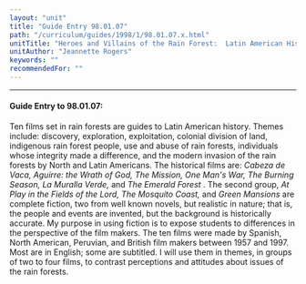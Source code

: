 ```yaml
---
layout: "unit"
title: "Guide Entry 98.01.07"
path: "/curriculum/guides/1998/1/98.01.07.x.html"
unitTitle: "Heroes and Villains of the Rain Forest:  Latin American History through Film"
unitAuthor: "Jeannette Rogers"
keywords: ""
recommendedFor: ""
---
```

<body>
<hr/>
<h4>
Guide Entry to 98.01.07:
</h4>
<p>Ten films set in rain forests are guides to Latin American history.  Themes include: discovery, exploration, exploitation, colonial division of land, indigenous rain forest people, use and abuse of rain forests, individuals whose integrity made a difference, and the modern invasion of the rain forests by North and Latin Americans.  The historical films are:
<i>
Cabeza de Vaca, Aguirre: the Wrath of God, The Mission, One Man's War, The Burning Season, La Muralla Verde,
</i>
and
<i>
The Emerald Forest
</i>
.  The second group,
<i>
At Play in the Fields of the Lord, The Mosquito Coast,
</i>
and
<i>
Green Mansions
</i>
are complete fiction, two from well known novels, but realistic in nature; that is, the people and events are invented, but the background is historically accurate.  My purpose in using fiction is to expose students to differences in the perspective of the film makers.  The ten films were made by Spanish, North American, Peruvian, and British film makers between 1957 and 1997.  Most are in English; some are subtitled.  I will use them in themes, in groups of two to four films, to contrast perceptions and attitudes about issues of the rain forests.</p>
</body>
